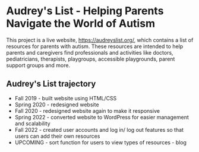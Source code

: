 # Audrey's List - Helping Parents Navigate the World of Autism
This project is a live website, https://audreyslist.org/, which contains a list of resources for parents with autism. These resources are intended to help parents and caregivers find professionals and activities like doctors, pediatricians, therapists, playgroups, accessible playgrounds, parent support groups and more.

## Audrey's List trajectory
- Fall 2019 - built website using HTML/CSS
- Spring 2020 - redesigned website
- Fall 2020 - redesigned website again to make it responsive
- Spring 2022 - converted website to WordPress for easier management and scalability
- Fall 2022 - created user accounts and log in/ log out features so that users can add their own resources
- UPCOMING - sort function for users to view types of resources
         - blog
